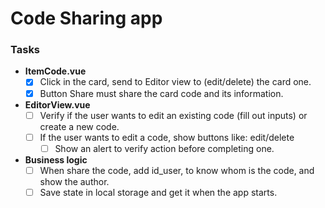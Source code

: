 # Code Sharing app

### Tasks

- **ItemCode.vue**
  - [x] Click in the card, send to Editor view to (edit/delete) the card one.
  - [x] Button Share must share the card code and its information.
- **EditorView.vue**
  - [ ] Verify if the user wants to edit an existing code (fill out inputs) or create a new code.
  - [ ] If the user wants to edit a code, show buttons like: edit/delete
    - [ ] Show an alert to verify action before completing one.
- **Business logic**
  - [ ] When share the code, add id_user, to know whom is the code, and show the author.
  - [ ] Save state in local storage and get it when the app starts.
